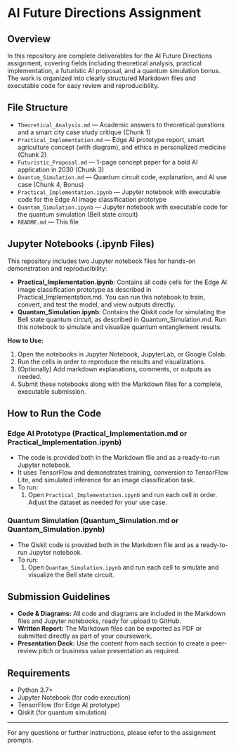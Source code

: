 # AI Future Directions Assignment

## Overview
In this repository are complete deliverables for the AI Future Directions assignment, covering fields including theoretical analysis, practical implementation, a futuristic AI proposal, and a quantum simulation bonus. The work is organized into clearly structured Markdown files and executable code for easy review and reproducibility.

## File Structure
- `Theoretical_Analysis.md` — Academic answers to theoretical questions and a smart city case study critique (Chunk 1)
- `Practical_Implementation.md` — Edge AI prototype report, smart agriculture concept (with diagram), and ethics in personalized medicine (Chunk 2)
- `Futuristic_Proposal.md` — 1-page concept paper for a bold AI application in 2030 (Chunk 3)
- `Quantum_Simulation.md` — Quantum circuit code, explanation, and AI use case (Chunk 4, Bonus)
- `Practical_Implementation.ipynb` — Jupyter notebook with executable code for the Edge AI image classification prototype
- `Quantam_Simulation.ipynb` — Jupyter notebook with executable code for the quantum simulation (Bell state circuit)
- `README.md` — This file

## Jupyter Notebooks (.ipynb Files)

This repository includes two Jupyter notebook files for hands-on demonstration and reproducibility:

- **Practical_Implementation.ipynb**: Contains all code cells for the Edge AI image classification prototype as described in Practical_Implementation.md. You can run this notebook to train, convert, and test the model, and view outputs directly.
- **Quantam_Simulation.ipynb**: Contains the Qiskit code for simulating the Bell state quantum circuit, as described in Quantum_Simulation.md. Run this notebook to simulate and visualize quantum entanglement results.

**How to Use:**
1. Open the notebooks in Jupyter Notebook, JupyterLab, or Google Colab.
2. Run the cells in order to reproduce the results and visualizations.
3. (Optionally) Add markdown explanations, comments, or outputs as needed.
4. Submit these notebooks along with the Markdown files for a complete, executable submission.

## How to Run the Code

### Edge AI Prototype (Practical_Implementation.md or Practical_Implementation.ipynb)
- The code is provided both in the Markdown file and as a ready-to-run Jupyter notebook.
- It uses TensorFlow and demonstrates training, conversion to TensorFlow Lite, and simulated inference for an image classification task.
- To run:
  1. Open `Practical_Implementation.ipynb` and run each cell in order. Adjust the dataset as needed for your use case.

### Quantum Simulation (Quantum_Simulation.md or Quantam_Simulation.ipynb)
- The Qiskit code is provided both in the Markdown file and as a ready-to-run Jupyter notebook.
- To run:
  1. Open `Quantam_Simulation.ipynb` and run each cell to simulate and visualize the Bell state circuit.

## Submission Guidelines
- **Code & Diagrams:** All code and diagrams are included in the Markdown files and Jupyter notebooks, ready for upload to GitHub.
- **Written Report:** The Markdown files can be exported as PDF or submitted directly as part of your coursework.
- **Presentation Deck:** Use the content from each section to create a peer-review pitch or business value presentation as required.

## Requirements
- Python 3.7+
- Jupyter Notebook (for code execution)
- TensorFlow (for Edge AI prototype)
- Qiskit (for quantum simulation)

---

For any questions or further instructions, please refer to the assignment prompts. 
